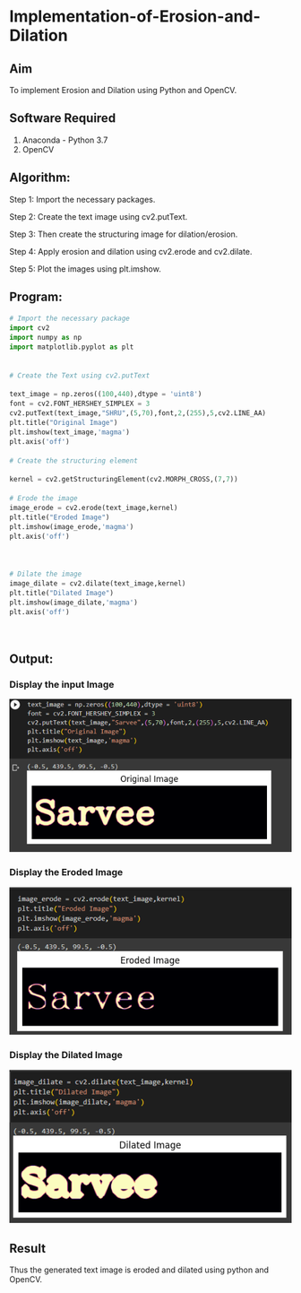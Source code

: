 # Implementation-of-Erosion-and-Dilation
## Aim
To implement Erosion and Dilation using Python and OpenCV.
## Software Required
1. Anaconda - Python 3.7
2. OpenCV
## Algorithm:
Step 1:
Import the necessary packages.

Step 2:
Create the text image using cv2.putText.

Step 3:
Then create the structuring image for dilation/erosion.

Step 4:
Apply erosion and dilation using cv2.erode and cv2.dilate.

Step 5:
Plot the images using plt.imshow.

 
## Program:

``` Python
# Import the necessary package
import cv2
import numpy as np
import matplotlib.pyplot as plt


# Create the Text using cv2.putText

text_image = np.zeros((100,440),dtype = 'uint8')
font = cv2.FONT_HERSHEY_SIMPLEX = 3
cv2.putText(text_image,"SHRU",(5,70),font,2,(255),5,cv2.LINE_AA)
plt.title("Original Image")
plt.imshow(text_image,'magma')
plt.axis('off')

# Create the structuring element

kernel = cv2.getStructuringElement(cv2.MORPH_CROSS,(7,7))

# Erode the image
image_erode = cv2.erode(text_image,kernel)
plt.title("Eroded Image")
plt.imshow(image_erode,'magma')
plt.axis('off')



# Dilate the image
image_dilate = cv2.dilate(text_image,kernel)
plt.title("Dilated Image")
plt.imshow(image_dilate,'magma')
plt.axis('off')




```
## Output:

### Display the input Image
![](101.png)
### Display the Eroded Image
![](102.png)
### Display the Dilated Image
![](103.png)

## Result
Thus the generated text image is eroded and dilated using python and OpenCV.
